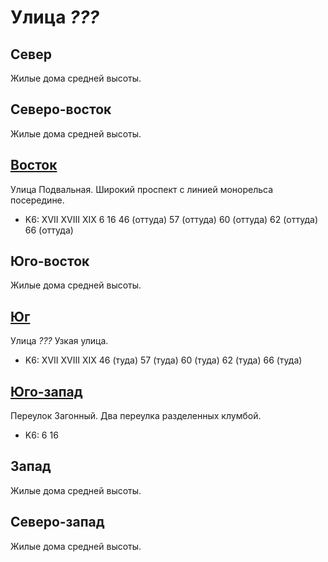 # Улица *???*

## Север

Жилые дома средней высоты.

## Северо-восток

Жилые дома средней высоты.

## [Восток](./470065.md)

Улица Подвальная.
Широкий проспект с линией монорельса посередине.

* K6:   XVII    XVIII   XIX
        6   16  46 (оттуда) 57 (оттуда) 60 (оттуда) 62 (оттуда) 66 (оттуда)

## Юго-восток

Жилые дома средней высоты.

## [Юг](./465070.md)

Улица *???*
Узкая улица.

* K6:   XVII    XVIII   XIX
        46 (туда)   57 (туда)   60 (туда)   62 (туда)   66 (туда)

## [Юго-запад](./460070.md)

Переулок Загонный.
Два переулка разделенных клумбой.

* K6:   6   16

## Запад

Жилые дома средней высоты.

## Северо-запад

Жилые дома средней высоты.
